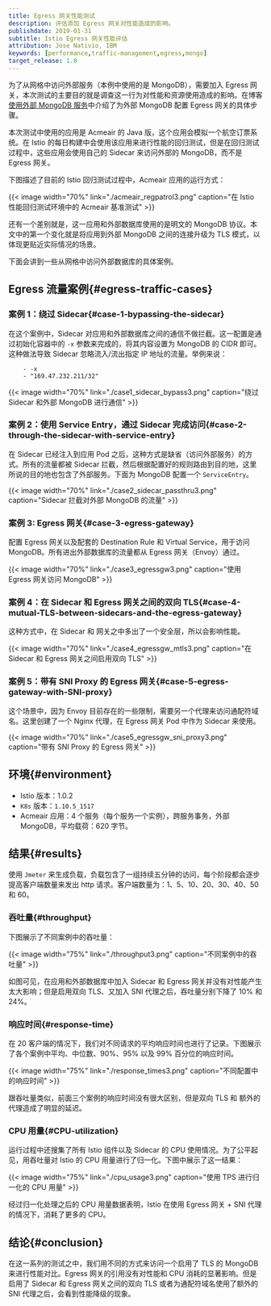 ```yaml
---
title: Egress 网关性能测试
description: 评估添加 Egress 网关对性能造成的影响。
publishdate: 2019-01-31
subtitle: Istio Egress 网关性能评估
attribution: Jose Nativio, IBM
keywords: [performance,traffic-management,egress,mongo]
target_release: 1.0
---
```


为了从网格中访问外部服务（本例中使用的是 MongoDB），需要加入 Egress 网关，本次测试的主要目的就是调查这一行为对性能和资源使用造成的影响。在博客[使用外部 MongoDB 服务](/zh/blog/2018/egress-mongo/)中介绍了为外部 MongoDB 配置 Egress 网关的具体步骤。

本次测试中使用的应用是 Acmeair 的 Java 版，这个应用会模拟一个航空订票系统。在 Istio 的每日构建中会使用该应用来进行性能的回归测试，但是在回归测试过程中，这些应用会使用自己的 Sidecar 来访问外部的 MongoDB，而不是 Egress 网关。

下图描述了目前的 Istio 回归测试过程中，Acmeair 应用的运行方式：

{{< image width="70%"
    link="./acmeair_regpatrol3.png"
    caption="在 Istio 性能回归测试环境中的 Acmeair 基准测试"
    >}}

还有一个差别就是，这一应用和外部数据库使用的是明文的 MongoDB 协议。本文中的第一个变化就是将应用到外部 MongoDB 之间的连接升级为 TLS 模式，以体现更贴近实际情况的场景。

下面会讲到一些从网格中访问外部数据库的具体案例。

## Egress 流量案例{#egress-traffic-cases}

### 案例 1：绕过 Sidecar{#case-1-bypassing-the-sidecar}

在这个案例中，Sidecar 对应用和外部数据库之间的通信不做拦截。这一配置是通过初始化容器中的 `-x` 参数来完成的，将其内容设置为 MongoDB 的 CIDR 即可。这种做法导致 Sidecar 忽略流入/流出指定 IP 地址的流量。举例来说：

        - -x
        - "169.47.232.211/32"

{{< image width="70%"
    link="./case1_sidecar_bypass3.png"
    caption="绕过 Sidecar 和外部 MongoDB 进行通信"
    >}}

### 案例 2：使用 Service Entry，通过 Sidecar 完成访问{#case-2-through-the-sidecar-with-service-entry}

在 Sidecar 已经注入到应用 Pod 之后，这种方式是缺省（访问外部服务）的方式。所有的流量都被 Sidecar 拦截，然后根据配置好的规则路由到目的地，这里所说的目的地也包含了外部服务。下面为 MongoDB 配置一个 `ServiceEntry`。

{{< image width="70%"
    link="./case2_sidecar_passthru3.png"
    caption="Sidecar 拦截对外部 MongoDB 的流量"
    >}}

### 案例 3: Egress 网关{#case-3-egress-gateway}

配置 Egress 网关以及配套的 Destination Rule 和 Virtual Service，用于访问 MongoDB。所有进出外部数据库的流量都从 Egress 网关（Envoy）通过。

{{< image width="70%"
    link="./case3_egressgw3.png"
    caption="使用 Egress 网关访问 MongoDB"
    >}}

### 案例 4：在 Sidecar 和 Egress 网关之间的双向 TLS{#case-4-mutual-TLS-between-sidecars-and-the-egress-gateway}

这种方式中，在 Sidecar 和 网关之中多出了一个安全层，所以会影响性能。

{{< image width="70%"
    link="./case4_egressgw_mtls3.png"
    caption="在 Sidecar 和 Egress 网关之间启用双向 TLS"
    >}}

### 案例 5：带有 SNI Proxy 的 Egress 网关{#case-5-egress-gateway-with-SNI-proxy}

这个场景中，因为 Envoy 目前存在的一些限制，需要另一个代理来访问通配符域名。这里创建了一个 Nginx 代理，在 Egress 网关 Pod 中作为 Sidecar 来使用。

{{< image width="70%"
    link="./case5_egressgw_sni_proxy3.png"
    caption="带有 SNI Proxy 的 Egress 网关"
    >}}

## 环境{#environment}

* Istio 版本：1.0.2
* `K8s` 版本：`1.10.5_1517`
* Acmeair 应用：4 个服务（每个服务一个实例），跨服务事务，外部 MongoDB，平均载荷：620 字节。

## 结果{#results}

使用 `Jmeter` 来生成负载，负载包含了一组持续五分钟的访问，每个阶段都会逐步提高客户端数量来发出 http 请求。客户端数量为：1、5、10、20、30、40、50 和 60。

### 吞吐量{#throughput}

下图展示了不同案例中的吞吐量：

{{< image width="75%"
    link="./throughput3.png"
    caption="不同案例中的吞吐量"
    >}}

如图可见，在应用和外部数据库中加入 Sidecar 和 Egress 网关并没有对性能产生太大影响；但是启用双向 TLS、又加入 SNI 代理之后，吞吐量分别下降了 10% 和 24%。

### 响应时间{#response-time}

在 20 客户端的情况下，我们对不同请求的平均响应时间也进行了记录。下图展示了各个案例中平均、中位数、90%、95% 以及 99% 百分位的响应时间。

{{< image width="75%"
    link="./response_times3.png"
    caption="不同配置中的响应时间"
    >}}

跟吞吐量类似，前面三个案例的响应时间没有很大区别，但是双向 TLS 和 额外的代理造成了明显的延迟。

### CPU 用量{#CPU-utilization}

运行过程中还搜集了所有 Istio 组件以及 Sidecar 的 CPU 使用情况。为了公平起见，用吞吐量对 Istio 的 CPU 用量进行了归一化。下图中展示了这一结果：

{{< image width="75%"
    link="./cpu_usage3.png"
    caption="使用 TPS 进行归一化的 CPU 用量"
    >}}

经过归一化处理之后的 CPU 用量数据表明，Istio 在使用 Egress 网关 + SNI 代理的情况下，消耗了更多的 CPU。

## 结论{#conclusion}

在这一系列的测试之中，我们用不同的方式来访问一个启用了 TLS 的 MongoDB 来进行性能对比。Egress 网关的引用没有对性能和 CPU 消耗的显著影响。但是启用了 Sidecar 和 Egress 网关之间的双向 TLS 或者为通配符域名使用了额外的 SNI 代理之后，会看到性能降级的现象。
